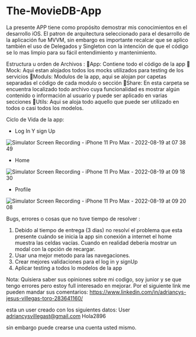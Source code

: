 # The-MovieDB-App


La presente APP tiene como propósito demostrar mis conocimientos en el desarrollo iOS.
El patron de arquitectura seleccionado para el desarrollo de la aplicación fue MVVM, sin embargo es importante recalcar que se aplico también el uso de Delegados y Singleton con la intención de que el código se lo mas limpio para su fácil entendimiento y mantenimiento. 

Estructura u orden de Archivos :
📁App: Contiene todo el código de la app
	📁Mock: Aqui estan alojados todos los mocks utilizados para testing de los servicios
	📁Moduls: Modulos de la app, aqui se alojan por capetas separadas el código de cada modulo o sección
	📁Share: En esta carpeta se encuentra localizado todo archivo cuya funcionalidad es mostrar algún contenido o información al usuario y puede ser aplicado en varias secciones
	📁Utils: Aqui se aloja todo aquello que puede ser utilizado en todos o casi todos los modelos.
	

Ciclo de Vida de la app:

* Log In Y sign Up

![Simulator Screen Recording - iPhone 11 Pro Max - 2022-08-19 at 07 38 49](https://user-images.githubusercontent.com/81894293/185625887-24393908-d49c-4c2d-a8f1-6cdb752c2349.gif)



* Home

![Simulator Screen Recording - iPhone 11 Pro Max - 2022-08-19 at 09 18 30](https://user-images.githubusercontent.com/81894293/185627270-7abbb70a-ce23-4467-a47f-0f3912ad0dce.gif)


* Profile

![Simulator Screen Recording - iPhone 11 Pro Max - 2022-08-19 at 09 20 08](https://user-images.githubusercontent.com/81894293/185627618-63ad2f23-db49-4796-8757-7b9b6cb20f6b.gif)



Bugs, errores o cosas que no tuve tiempo de resolver :

1. Debido al tiempo de entrega (3 dias) no resolví el problema que esta presente cuándo se inicia la app sin conexión  a internet el home muestra las celdas vacías. Cuando en realidad debería mostrar un modal con la opción de recargar.
2. Usar una mejor metodo para las navegaciones.
3. Crear mejores validaciones para el log in y signUp 
4. Aplicar testing a todos lo modelos de la app

Nota: Quisiera saber sus opiniones sobre mi codigo, soy junior y se que tengo errores pero estoy full interesado en mejorar. 
Por el siguiente link me pueden mandar sus comentarios: https://www.linkedin.com/in/adriancys-jesus-villegas-toro-283641160/

esta un user creado con los siguientes datos:
User adriancysvillegast@gmail.com
Hola2896

sin embargo puede crearse una cuenta usted mismo.


